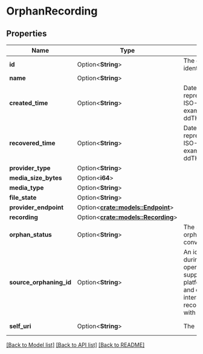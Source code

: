 # OrphanRecording

## Properties

Name | Type | Description | Notes
------------ | ------------- | ------------- | -------------
**id** | Option<**String**> | The globally unique identifier for the object. | [optional][readonly]
**name** | Option<**String**> |  | [optional]
**created_time** | Option<**String**> | Date time is represented as an ISO-8601 string. For example: yyyy-MM-ddTHH:mm:ss[.mmm]Z | [optional]
**recovered_time** | Option<**String**> | Date time is represented as an ISO-8601 string. For example: yyyy-MM-ddTHH:mm:ss[.mmm]Z | [optional]
**provider_type** | Option<**String**> |  | [optional]
**media_size_bytes** | Option<**i64**> |  | [optional]
**media_type** | Option<**String**> |  | [optional]
**file_state** | Option<**String**> |  | [optional]
**provider_endpoint** | Option<[**crate::models::Endpoint**](Endpoint.md)> |  | [optional]
**recording** | Option<[**crate::models::Recording**](Recording.md)> |  | [optional]
**orphan_status** | Option<**String**> | The status of the orphaned recording's conversation. | [optional]
**source_orphaning_id** | Option<**String**> | An identifier used during recovery operations by the supplying hybrid platform to track back and determine which interaction this recording is associated with | [optional]
**self_uri** | Option<**String**> | The URI for this object | [optional][readonly]

[[Back to Model list]](../README.md#documentation-for-models) [[Back to API list]](../README.md#documentation-for-api-endpoints) [[Back to README]](../README.md)


